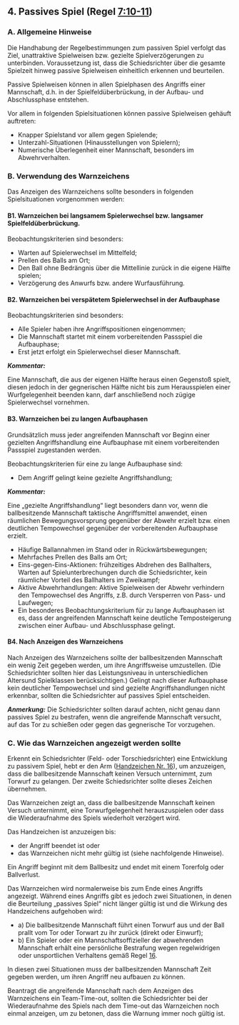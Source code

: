 ## 4. Passives Spiel (Regel [7:10-11](#7:10))

### A. Allgemeine Hinweise

Die Handhabung der Regelbestimmungen zum passiven Spiel verfolgt das
Ziel, unattraktive Spielweisen bzw. gezielte Spielverzögerungen zu
unterbinden. Voraussetzung ist, dass die Schiedsrichter über die gesamte
Spielzeit hinweg passive Spielweisen einheitlich erkennen und beurteilen.

Passive Spielweisen können in allen Spielphasen des Angriffs einer
Mannschaft, d.h. in der Spielfeldüberbrückung, in der Aufbau- und
Abschlussphase entstehen.

Vor allem in folgenden Spielsituationen können passive Spielweisen
gehäuft auftreten:

- Knapper Spielstand vor allem gegen Spielende;
- Unterzahl-Situationen (Hinausstellungen von Spielern);
- Numerische Überlegenheit einer Mannschaft, besonders im
Abwehrverhalten.

### B. Verwendung des Warnzeichens

Das Anzeigen des Warnzeichens sollte besonders in folgenden
Spielsituationen vorgenommen werden:

#### B1. Warnzeichen bei langsamem Spielerwechsel bzw. langsamer Spielfeldüberbrückung.

Beobachtungskriterien sind besonders:

- Warten auf Spielerwechsel im Mittelfeld;
- Prellen des Balls am Ort;
- Den Ball ohne Bedrängnis über die Mittellinie zurück in die eigene
Hälfte spielen;
- Verzögerung des Anwurfs bzw. andere Wurfausführung.
  
#### B2. Warnzeichen bei verspätetem Spielerwechsel in der Aufbauphase

Beobachtungskriterien sind besonders:

- Alle Spieler haben ihre Angriffspositionen eingenommen;
- Die Mannschaft startet mit einem vorbereitenden Passspiel die
Aufbauphase;
- Erst jetzt erfolgt ein Spielerwechsel dieser Mannschaft.

***Kommentar:***

Eine Mannschaft, die aus der eigenen Hälfte heraus einen Gegenstoß
spielt, diesen jedoch in der gegnerischen Hälfte nicht bis zum Herausspielen einer Wurfgelegenheit beenden kann, darf anschließend noch
zügige Spielerwechsel vornehmen.

#### B3. Warnzeichen bei zu langen Aufbauphasen

Grundsätzlich muss jeder angreifenden Mannschaft vor Beginn einer
gezielten Angriffshandlung eine Aufbauphase mit einem vorbereitenden
Passspiel zugestanden werden.

Beobachtungskriterien für eine zu lange Aufbauphase sind:
- Dem Angriff gelingt keine gezielte Angriffshandlung;

***Kommentar:***

Eine „gezielte Angriffshandlung“ liegt besonders dann vor, wenn die
ballbesitzende Mannschaft taktische Angriffsmittel anwendet, einen
räumlichen Bewegungsvorsprung gegenüber der Abwehr erzielt bzw. einen
deutlichen Tempowechsel gegenüber der vorbereitenden Aufbauphase
erzielt.
- Häufige Ballannahmen im Stand oder in Rückwärtsbewegungen;
- Mehrfaches Prellen des Balls am Ort; 
- Eins-gegen-Eins-Aktionen: frühzeitiges Abdrehen des Ballhalters,
Warten auf Spielunterbrechungen durch die Schiedsrichter, kein
räumlicher Vorteil des Ballhalters im Zweikampf;
- Aktive Abwehrhandlungen: Aktive Spielweisen der Abwehr
verhindern den Tempowechsel des Angriffs, z.B. durch Versperren
von Pass- und Laufwegen;
- Ein besonderes Beobachtungskriterium für zu lange Aufbauphasen
ist es, dass der angreifenden Mannschaft keine deutliche
Temposteigerung zwischen einer Aufbau- und Abschlussphase
gelingt.

#### B4. Nach Anzeigen des Warnzeichens

Nach Anzeigen des Warnzeichens sollte der ballbesitzenden Mannschaft
ein wenig Zeit gegeben werden, um ihre Angriffsweise umzustellen. (Die
Schiedsrichter sollten hier das Leistungsniveau in unterschiedlichen Altersund Spielklassen berücksichtigen.) Gelingt nach dieser Aufbauphase kein
deutlicher Tempowechsel und sind gezielte Angriffshandlungen nicht
erkennbar, sollten die Schiedsrichter auf passives Spiel entscheiden.

***Anmerkung:***
Die Schiedsrichter sollten darauf achten, nicht genau dann passives Spiel
zu bestrafen, wenn die angreifende Mannschaft versucht, auf das Tor zu
schießen oder gegen das gegnerische Tor vorzugehen.

### C. Wie das Warnzeichen angezeigt werden sollte

Erkennt ein Schiedsrichter (Feld- oder Torschiedsrichter) eine Entwicklung
zu passivem Spiel, hebt er den Arm ([Handzeichen Nr. 16](#16---warnzeichen-für-passives-spiel)), um anzuzeigen,
dass die ballbesitzende Mannschaft keinen Versuch unternimmt, zum
Torwurf zu gelangen. Der zweite Schiedsrichter sollte dieses Zeichen
übernehmen.

Das Warnzeichen zeigt an, dass die ballbesitzende Mannschaft keinen
Versuch unternimmt, eine Torwurfgelegenheit herauszuspielen oder dass
die Wiederaufnahme des Spiels wiederholt verzögert wird.

Das Handzeichen ist anzuzeigen bis:
- der Angriff beendet ist oder
- das Warnzeichen nicht mehr gültig ist (siehe nachfolgende Hinweise).

Ein Angriff beginnt mit dem Ballbesitz und endet mit einem Torerfolg oder
Ballverlust. 

Das Warnzeichen wird normalerweise bis zum Ende eines Angriffs
angezeigt. Während eines Angriffs gibt es jedoch zwei Situationen, in
denen die Beurteilung „passives Spiel“ nicht länger gültig ist und die
Wirkung des Handzeichens aufgehoben wird:
- a) Die ballbesitzende Mannschaft führt einen Torwurf aus und der Ball prallt
vom Tor oder Torwart zu ihr zurück (direkt oder Einwurf);
- b) Ein Spieler oder ein Mannschaftsoffizieller der abwehrenden Mannschaft
erhält eine persönliche Bestrafung wegen regelwidrigen oder
unsportlichen Verhaltens gemäß Regel [16](#16:1).

In diesen zwei Situationen muss der ballbesitzenden Mannschaft Zeit
gegeben werden, um ihren Angriff neu aufbauen zu können.

Beantragt die angreifende Mannschaft nach dem Anzeigen des
Warnzeichens ein Team-Time-out, sollten die Schiedsrichter bei der
Wiederaufnahme des Spiels nach dem Time-out das Warnzeichen noch
einmal anzeigen, um zu betonen, dass die Warnung immer noch gültig ist.
